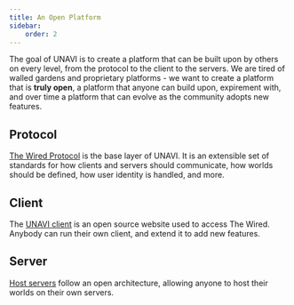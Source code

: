 ```yaml
---
title: An Open Platform
sidebar:
    order: 2
---
```


The goal of UNAVI is to create a platform that can be built upon by others on every level, from the protocol to the client to the servers.
We are tired of walled gardens and proprietary platforms - we want to create a platform that is **truly open**, a platform that anyone can build upon,
expirement with, and over time a platform that can evolve as the community adopts new features.

## Protocol

[The Wired Protocol](/wired-protocol/about/) is the base layer of UNAVI.
It is an extensible set of standards for how clients and servers should communicate, how worlds should be defined, how user identity is handled, and more.

## Client

The [UNAVI client](https://github.com/unavi-xyz/unavi) is an open source website used to access The Wired.
Anybody can run their own client, and extend it to add new features.

## Server

[Host servers](/wired-protocol/networking/#host) follow an open architecture, allowing anyone to host their worlds on their own servers.

